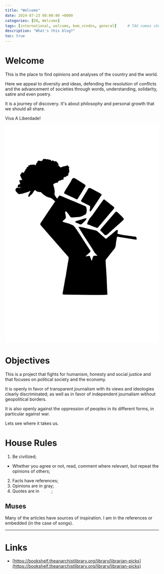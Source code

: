 ```yaml
---
title: "Welcome"
date: 2024-07-23 08:00:00 +0000
categories: [EN, Welcome]
tags: [international, welcome, bem_vindos, general]     # TAG names should always be lowercase
description: "What's this blog?"
toc: true
---
```


# Welcome

This is the place to find opinions and analyses of the country and the world.

Here we appeal to diversity and ideas, defending the resolution of conflicts and the advancement of societies through words, understanding, solidarity, satire and even poetry.

It is a journey of discovery. It's about philosophy and personal growth that we should all share.

Viva A Liberdade!

![com um cravo na mao](assets/images/com_um_cravo_na_mao.png)

# Objectives

This is a project that fights for humanism, honesty and social justice and that focuses on political society and the economy.

It is openly in favor of transparent journalism with its views and ideologies clearly discriminated; as well as in favor of independent journalism without geopolitical borders.

It is also openly against the oppression of peoples in its different forms, in particular against war.

Lets see where it takes us.

# House Rules

1. Be civilized;
- Whether you agree or not, read, comment where relevant, but repeat the opinions of others;
2. Facts have references;
3. Opinions are in <span style="color:Platinum">gray</span>;
4. Quotes are in <span style="color:Seashell;font-style:italic;">white</span>;

## Muses

Many of the articles have sources of inspiration. I am in the references or embedded (in the case of songs).

---

# Links 

- [https://bookshelf.theanarchistlibrary.org/library/librarian-picks](https://bookshelf.theanarchistlibrary.org/library/librarian-picks)
